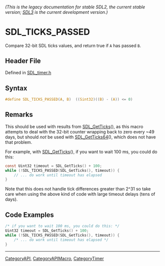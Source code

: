 ###### (This is the legacy documentation for stable SDL2, the current stable version; [SDL3](https://wiki.libsdl.org/SDL3/) is the current development version.)
# SDL_TICKS_PASSED

Compare 32-bit SDL ticks values, and return true if `A` has passed `B`.

## Header File

Defined in [SDL_timer.h](https://github.com/libsdl-org/SDL/blob/SDL2/include/SDL_timer.h)

## Syntax

```c
#define SDL_TICKS_PASSED(A, B)  ((Sint32)((B) - (A)) <= 0)
```

## Remarks

This should be used with results from [SDL_GetTicks](SDL_GetTicks)(), as
this macro attempts to deal with the 32-bit counter wrapping back to zero
every ~49 days, but should _not_ be used with
[SDL_GetTicks64](SDL_GetTicks64)(), which does not have that problem.

For example, with [SDL_GetTicks](SDL_GetTicks)(), if you want to wait 100
ms, you could do this:

```c
const Uint32 timeout = SDL_GetTicks() + 100;
while (!SDL_TICKS_PASSED(SDL_GetTicks(), timeout)) {
    // ... do work until timeout has elapsed
}
```

Note that this does not handle tick differences greater than 2^31 so take
care when using the above kind of code with large timeout delays (tens of
days).

## Code Examples

```c++
/* if you want to wait 100 ms, you could do this: */
Uint32 timeout = SDL_GetTicks() + 100;
while (!SDL_TICKS_PASSED(SDL_GetTicks(), timeout)) {
    /* ... do work until timeout has elapsed */
}
```

----
[CategoryAPI](CategoryAPI), [CategoryAPIMacro](CategoryAPIMacro), [CategoryTimer](CategoryTimer)



